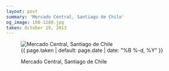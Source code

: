 ```yaml
---
layout: post
summary: 'Mercado Central, Santiago de Chile'
og_image: 108-1280.jpg
taken: October 19, 2013
---
```


<figure class="post">
 <img alt="Mercado Central, Santiago de Chile" sizes="(min-width: 700px) 50vw, calc(100vw - 2rem)" src="{{ site.assets_url }}/108-640.jpg" srcset="{{ site.assets_url }}/108-1280.jpg 1280w, {{ site.assets_url }}/108-960.jpg 960w, {{ site.assets_url }}/108-640.jpg 640w, {{ site.assets_url }}/108-320.jpg 320w"/>
 <figcaption>
  <time>
   {{ page.taken | default: page.date | date: "%B %-d, %Y" }}
  </time>
  <p>
   Mercado Central, Santiago de Chile
  </p>
 </figcaption>
</figure>

